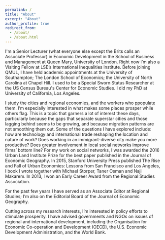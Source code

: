 ```yaml
---
permalink: /
title: "About"
excerpt: "About"
author_profile: true
redirect_from: 
  - /about/
  - /about.html
---
```


I'm a Senior Lecturer (what everyone else except the Brits calls an Associate Professor) in Economic Development in the School of Business and Management at Queen Mary, University of London. Right now I’m also a Visiting Fellow at LSE’s International Inequalities Institute. Before joining QMUL, I have held academic appointments at the University of Southampton; The London School of Economics; the University of North Carolina at Chapel Hill. I used to be a Special Sworn Status Researcher at the US Census Bureau's Center for Economic Studies. I did my PhD at University of California, Los Angeles. 

I study the cities and regional economies, and the workers who ppopulate them. I’m especially interested in what makes some places prosper while others flag. This is a topic that garners a lot of interest these days, particularly because the gaps that separate superstar cities and those lagging behind seems to be growing, and because migration patterns are not smoothing them out. Some of the questions I have explored include: how are technology and international trade reshaping the location and nature of work? Does working in an immigrant-diverse city make you more productive? Does greater involvement in local social networks improve firms’ bottom line? For my work on social networks, I was awarded the 2016 Urban Land Institute Prize for the best paper published in the Journal of Economic Geography. In 2015, Stanford University Press published The Rise and Fall of Urban Economies: Lessons from San Francisco and Los Angeles, I book I wrote together with Michael Storper, Taner Osman and Naji Makarem.  In 2013, I won an Early Career Award from the Regional Studies Association. 

For the past few years I have served as an Associate Editor at Regional Studies; I’m also on the Editorial Board of the Journal of Economic Geography. 

Cutting across my research interests, I’m interested in policy efforts to stimulate prosperity. I have advised governments and NGOs on issues of regional and international development, including the Organisation for Economic Co-operation and Development (OECD), the U.S. Economic Development Administration, and the World Bank. 




